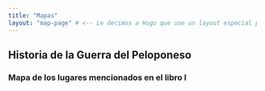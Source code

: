 ```yaml
---
title: "Mapas"
layout: "map-page" # <-- Le decimos a Hugo que use un layout especial para esta página
---
```


## Historia de la Guerra del Peloponeso

### Mapa de los lugares mencionados en el libro I

